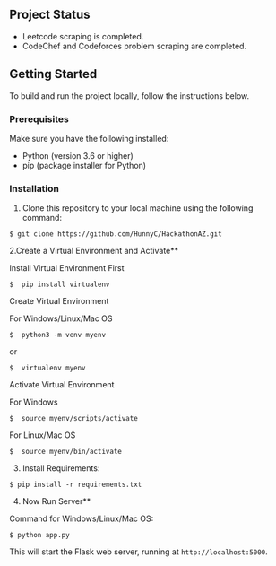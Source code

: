 ## Project Status

- Leetcode scraping is completed.
- CodeChef and Codeforces problem scraping are completed.

## Getting Started

To build and run the project locally, follow the instructions below.

### Prerequisites

Make sure you have the following installed:

- Python (version 3.6 or higher)
- pip (package installer for Python)

### Installation

1. Clone this repository to your local machine using the following command:

```
$ git clone https://github.com/HunnyC/HackathonAZ.git
```

2.Create a Virtual Environment and Activate**

Install Virtual Environment First
```
$  pip install virtualenv
```

Create Virtual Environment


For Windows/Linux/Mac OS
```
$  python3 -m venv myenv
```
or
```
$  virtualenv myenv
```

Activate Virtual Environment

For Windows
```
$  source myenv/scripts/activate
```

For Linux/Mac OS
```
$  source myenv/bin/activate
```



3. Install Requirements:

```
$ pip install -r requirements.txt
```



4. Now Run Server**


Command for Windows/Linux/Mac OS:
```
$ python app.py
```

This will start the Flask web server, running at `http://localhost:5000`.




